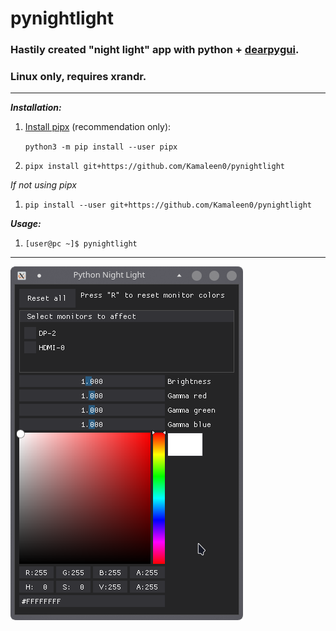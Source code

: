 # pynightlight

### Hastily created "night light" app with python + [dearpygui](https://github.com/hoffstadt/DearPyGui).
### Linux only, requires xrandr.

---
**_Installation:_**

1. [Install pipx](https://github.com/pypa/pipx) (recommendation only): 
   
   `python3 -m pip install --user pipx`

2. `pipx install git+https://github.com/Kamaleen0/pynightlight`

_If not using pipx_
1. `pip install --user git+https://github.com/Kamaleen0/pynightlight`

**_Usage:_**
1. ```[user@pc ~]$ pynightlight```
---

![Screenshot](screenshot.png)

